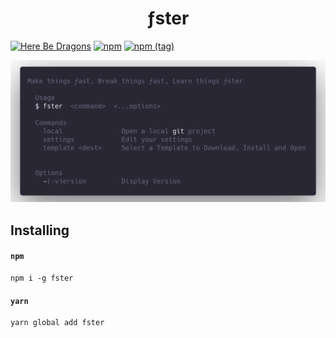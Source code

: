 <h1 align="center">ƒster</h1>

[![Here Be Dragons](https://img.shields.io/badge/Here%20be%20Dragons-%F0%9F%90%89-success?style=for-the-badge&color=white)](https://en.wikipedia.org/wiki/Here_be_dragons)
[![npm](https://img.shields.io/npm/v/fster?color=green&style=for-the-badge)](https://www.npmjs.com/package/fster)
[![npm (tag)](https://img.shields.io/npm/v/fster/next?color=orange&style=for-the-badge)](https://www.npmjs.com/package/fster)

<p align="center">
  <img src="./help.png" />
</p>




## Installing

#### **`npm`**

```shell
npm i -g fster
```

#### **`yarn`**

```shell
yarn global add fster
```

